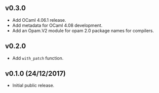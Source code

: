## v0.3.0

* Add OCaml 4.06.1 release.
* Add metadata for OCaml 4.08 development.
* Add an Opam.V2 module for opam 2.0 package names for compilers.

## v0.2.0

* Add `with_patch` function.

## v0.1.0 (24/12/2017)

* Initial public release.
